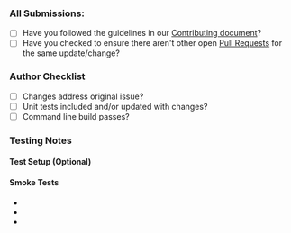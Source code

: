 ### All Submissions:

* [ ] Have you followed the guidelines in our [Contributing document](../CONTRIBUTING.md)?
* [ ] Have you checked to ensure there aren't other open [Pull Requests](https://github.com/nasa/openmct/pulls) for the same update/change?

### Author Checklist

* [ ] Changes address original issue?
* [ ] Unit tests included and/or updated with changes?
* [ ] Command line build passes?

### Testing Notes
#### Test Setup (Optional)
<!--- Write out any test setup needed to verify this PR. i.e. couchDB config -->

#### Smoke Tests
<!--- Write out a small list of tests performed with just enough detail for -->
<!--- another developer on the team to execute i.e. -->
<!--- * When Clicking on Add button, new `object` appears in dropdown. -->
<!--- * Can Delete object after it was created. -->
*
*
*
